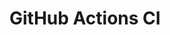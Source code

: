# GitHub Actions CI

































































































































































































